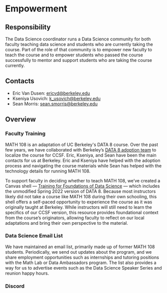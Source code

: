 # Empowerment

## Responsibility
The Data Science coordinator runs a Data Science community for both faculty teaching data science and students who are currently taking the course. Part of the role of that community is to empower new faculty to teach the course and to empower students who passed the course successfully to mentor and support students who are taking the course currently.

## Contacts
- Eric Van Dusen: ericvd@berkeley.edu
- Kseniya Usovich: k_usovich@berkeley.edu
- Sean Morris: sean.smorris@berkeley.edu

## Overview

### Faculty Training
MATH 108 is an adaptation of UC Berkeley's DATA 8 course. Over the past few years, we have collaborated with Berkeley’s [DATA 8 adoption team](https://cdss.berkeley.edu/dsus/educationalpartners/data8-adoption) to localize the course for CCSF. Eric, Kseniya, and Sean have been the main contacts for us at Berkeley. Eric and Kseniya have helped with the adoption process and navigating the course materials while Sean has helped with the technology details for running MATH 108. 

To support faculty in deciding whether to teach MATH 108, we’ve created a Canvas shell — [Training for Foundations of Data Science](https://ccsf.instructure.com/courses/61235) — which includes the unmodified Spring 2022 version of DATA 8. Because most instructors likely did not take a course like MATH 108 during their own schooling, this shell offers a self-paced opportunity to experience the course as it was originally taught at Berkeley. While instructors will still need to learn the specifics of our CCSF version, this resource provides foundational context from the course’s originators, allowing faculty to reflect on our local adaptations and bring their own perspective to the material.

### Data Science Email List

We have maintained an email list, primarily made up of former MATH 108 students. Periodically, we send out updates about the program, and we share employment opportunities such as internships and tutoring positions with the Math Lab or Data Ambassadors program. The list also provides a way for us to advertise events such as the Data Science Speaker Series and reunion happy hours.

### Discord
